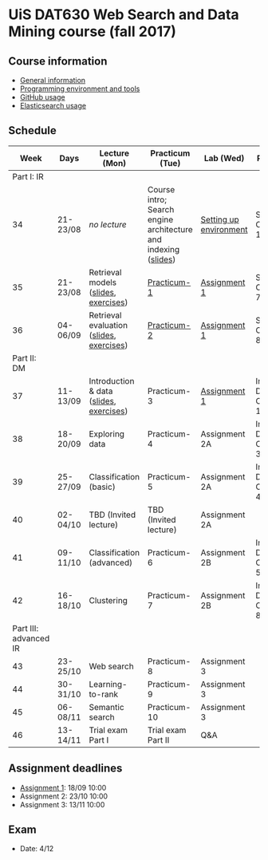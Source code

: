 # UiS DAT630 Web Search and Data Mining course (fall 2017)

## Course information

  * [General information](General_info.md)
  * [Programming environment and tools](environment/)
  * [GitHub usage](GitHub_usage.md)
  * [Elasticsearch usage](elasticsearch/)

## Schedule

| Week | Days | Lecture (Mon) | Practicum (Tue) | Lab (Wed) | Reading |
| --- | --- | --- | --- | --- | --- |
| Part I: IR ||||||
| 34 | 21-23/08 | *no lecture* | Course intro; Search engine architecture and indexing ([slides](https://speakerdeck.com/kbalog/2017-search-engine-architecture-and-indexing)) | [Setting up environment](environment/) | SE, Chapters 1, 2, 5 |
| 35 | 21-23/08 | Retrieval models ([slides](https://speakerdeck.com/kbalog/2017-retrieval-models), [exercises](exercises/lecture-2)) | [Practicum-1](practicum/practicum-1) | [Assignment 1](assignment-1/) | SE, Chapter 7 |
| 36 | 04-06/09 | Retrieval evaluation ([slides](https://speakerdeck.com/kbalog/2017-retrieval-evaluation), [exercises](exercises/lecture-3)) | [Practicum-2](practicum/practicum-2) | [Assignment 1](assignment-1/) | SE, Chapter 8 |
| Part II: DM ||||||
| 37 | 11-13/09 | Introduction & data ([slides](https://speakerdeck.com/kbalog/2017-dm-introduction-and-data), [exercises](exercises/lecture-4)) | Practicum-3 | [Assignment 1](assignment-1/) | Intro to DM, Chapters 1-2 |
| 38 | 18-20/09 | Exploring data | Practicum-4 | Assignment 2A |  Intro to DM, Chapter 3 |
| 39 | 25-27/09 | Classification (basic) | Practicum-5 | Assignment 2A | Intro to DM, Chapter 4 |
| 40 | 02-04/10 | TBD (Invited lecture) | TBD (Invited lecture) | Assignment 2A | |
| 41 | 09-11/10 | Classification (advanced) | Practicum-6 | Assignment 2B | Intro to DM, Chapter 5 |
| 42 | 16-18/10 | Clustering | Practicum-7 | Assignment 2B | Intro to DM, Chapter 8 |
| Part III: advanced IR ||||||
| 43 | 23-25/10 | Web search | Practicum-8 | Assignment 3 | |
| 44 | 30-31/10 | Learning-to-rank | Practicum-9 | Assignment 3 | |
| 45 | 06-08/11 | Semantic search | Practicum-10 | Assignment 3 | |
| 46 | 13-14/11 | Trial exam Part I | Trial exam Part II | Q&A | | |


## Assignment deadlines

  * [Assignment 1](assignment-1/): 18/09 10:00
  * Assignment 2: 23/10 10:00
  * Assignment 3: 13/11 10:00

## Exam

  * Date: 4/12
